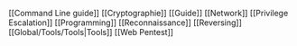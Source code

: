 [[Command Line guide]]
[[Cryptographie]]
[[Guide]]
[[Network]]
[[Privilege Escalation]]
[[Programming]]
[[Reconnaissance]]
[[Reversing]]
[[Global/Tools/Tools|Tools]]
[[Web Pentest]]